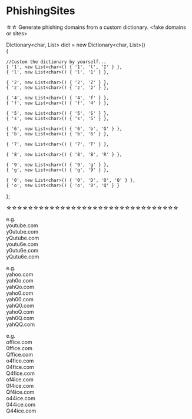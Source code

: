 # PhishingSites  
☆☆ Generate phishing domains from a custom dictionary. &lt;fake domains or sites>  
  
Dictionary<char, List<char>> dict = new Dictionary<char, List<char>>()  
{  
    
    //Custom the dictionary by yourself...  
    { '1', new List<char>() { '1', 'l', 'I' } },  
    { 'l', new List<char>() { 'l', '1' } },  
  
    { '2', new List<char>() { '2', 'Z' } },  
    { 'z', new List<char>() { 'z', '2' } },  
  
    { '4', new List<char>() { '4', 'f' } },  
    { 'f', new List<char>() { 'f', '4' } },  
  
    { '5', new List<char>() { '5', 'S' } },  
    { 's', new List<char>() { 's', '5' } },  
  
    { '6', new List<char>() { '6', 'b', 'G' } },  
    { 'b', new List<char>() { 'b', '6' } },  
  
    { '7', new List<char>() { '7', 'T' } },  
  
    { '8', new List<char>() { '8', 'B', 'R' } },  
  
    { '9', new List<char>() { '9', 'g' } },  
    { 'g', new List<char>() { 'g', '9' } },  
  
    { '0', new List<char>() { '0', 'D', 'O', 'Q' } },  
    { 'o', new List<char>() { 'o', '0', 'Q' } }  
};  
  
☆☆☆☆☆☆☆☆☆☆☆☆☆☆☆☆☆☆☆☆☆☆☆☆☆☆☆☆☆☆☆☆
  
  e.g.  
  youtube.com  
  y0utube.com  
  yQutube.com  
  youtu6e.com  
  y0utu6e.com  
  yQutu6e.com  
  
  e.g.  
  yahoo.com  
  yah0o.com  
  yahQo.com  
  yaho0.com  
  yah00.com  
  yahQ0.com  
  yahoQ.com  
  yah0Q.com  
  yahQQ.com  
  
  e.g.  
  office.com  
  0ffice.com  
  Qffice.com  
  o4fice.com  
  04fice.com  
  Q4fice.com  
  of4ice.com  
  0f4ice.com  
  Qf4ice.com  
  o44ice.com  
  044ice.com  
  Q44ice.com  
